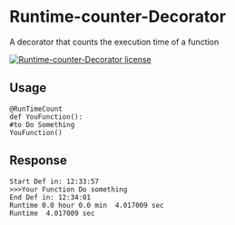 # Runtime-counter-Decorator
A decorator that counts the execution time of a function

[![Runtime-counter-Decorator license](https://img.shields.io/github/license/VasiliyBologov/Runtime-counter-Decorator)](https://github.com/VasiliyBologov/Runtime-counter-Decorator/blob/master/LICENSE)


## Usage
    @RunTimeCount
    def YouFunction():
    #to Do Something
    YouFunction()
    
    
## Response
    Start Def in: 12:33:57
    >>>Your Function Do something
    End Def in: 12:34:01
    Runtime 0.0 hour 0.0 min  4.017009 sec
    Runtime  4.017009 sec
